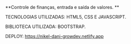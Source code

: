 **Controle de finanças, entrada e saída de valores. **

TECNOLOGIAS UTILIZADAS: HTML5, CSS E JAVASCRIPT.

BIBLIOTECA UTILIZADA: BOOTSTRAP.

DEPLOY: https://nikel-dani-growdev.netlify.app
